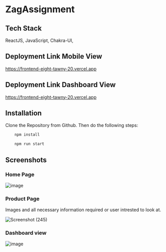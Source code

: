 # ZagAssignment

## Tech Stack

ReactJS, JavaScript, Chakra-UI,


## Deployment Link Mobile View
https://frontend-eight-tawny-20.vercel.app


## Deployment Link Dashboard View
https://frontend-eight-tawny-20.vercel.app



## Installation

Clone the Repository from Github. Then do the following steps:

```bash
    npm install

    npm run start
```
    
## Screenshots

 ### Home Page


![image](https://github.com/abhiamber/ZagAssignment/assets/102507444/3c681119-9838-4bc3-a947-aa347e205d77)



 ### Product Page
Images and all necessary information required or user intrested to look at.

![Screenshot (245)](https://user-images.githubusercontent.com/102507444/213933374-997845c1-368d-4d41-9568-ecd9e78cd4ce.png)



 ### Dashboard view

 
![image](https://github.com/abhiamber/ZagAssignment/assets/102507444/e65b5713-6240-426e-bc94-3ec16a0745d6)




